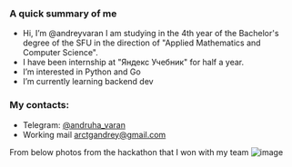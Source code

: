 ### A quick summary of me
-  Hi, I’m @andreyvaran I am studying in the 4th year of the Bachelor's degree of the SFU in the direction of "Applied Mathematics and Computer Science".
-  I have been internship at "Яндекс Учебник" for half a year.
-  I’m interested in Python and Go
-  I’m currently learning backend dev

### My contacts:
+ Telegram: [@andruha_varan](https://t.me/andruha_varan) 
+ Working mail arctgandrey@gmail.com


From below photos from the hackathon that I won with my team
![image](https://user-images.githubusercontent.com/57299272/144706752-6a0f74b9-6531-4aaa-95c4-5fbd61e7b8fd.png)

<!---
andreyvaran/andreyvaran is a ✨ special ✨ repository because its `README.md` (this file) appears on your GitHub profile.
You can click the Preview link to take a look at your changes.
![image](https://user-images.githubusercontent.com/57299272/144706998-34c151ad-39eb-46d9-b79e-0cd5636225ee.png)

--->
